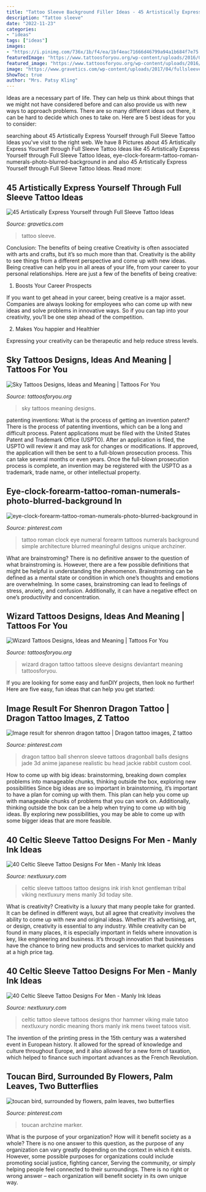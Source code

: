 ```yaml
---
title: "Tattoo Sleeve Background Filler Ideas - 45 Artistically Express Yourself Through Full Sleeve Tattoo Ideas"
description: "Tattoo sleeve"
date: "2022-11-23"
categories:
- "ideas"
tags: ["ideas"]
images:
- "https://i.pinimg.com/736x/1b/f4/ea/1bf4eac71666d46799a94a1b684f7e75.jpg"
featuredImage: "https://www.tattoosforyou.org/wp-content/uploads/2016/02/Sky-Tattoos.jpg"
featured_image: "https://www.tattoosforyou.org/wp-content/uploads/2016/02/Sky-Tattoos.jpg"
image: "https://www.gravetics.com/wp-content/uploads/2017/04/fullsleevetattoo-girlswithtattoos-tattoojunkeyz-ripjacobdiehl-louisvilletattooartist-mandalatattoo.jpg"
ShowToc: true
author: "Mrs. Patsy Kling"
---
```



Ideas are a necessary part of life. They can help us think about things that we might not have considered before and can also provide us with new ways to approach problems. There are so many different ideas out there, it can be hard to decide which ones to take on. Here are 5 best ideas for you to consider: 

	

		
searching about 45 Artistically Express Yourself through Full Sleeve Tattoo Ideas you've visit to the right web. We have 8 Pictures about 45 Artistically Express Yourself through Full Sleeve Tattoo Ideas like 45 Artistically Express Yourself through Full Sleeve Tattoo Ideas, eye-clock-forearm-tattoo-roman-numerals-photo-blurred-background in and also 45 Artistically Express Yourself through Full Sleeve Tattoo Ideas. Read more:
		
    
## 45 Artistically Express Yourself Through Full Sleeve Tattoo Ideas

<img loading=lazy src="https://www.gravetics.com/wp-content/uploads/2017/04/fullsleevetattoo-girlswithtattoos-tattoojunkeyz-ripjacobdiehl-louisvilletattooartist-mandalatattoo.jpg" onerror="this.onerror=null;this.src='https://tse1.mm.bing.net/th?id=OIP.H8aOB8s4SCydDrOT8dLbpwHaHa&amp;pid=15.1';" alt="45 Artistically Express Yourself through Full Sleeve Tattoo Ideas">

_Source: gravetics.com_

>tattoo sleeve. 

	

Conclusion: The benefits of being creative
Creativity is often associated with arts and crafts, but it’s so much more than that. Creativity is the ability to see things from a different perspective and come up with new ideas. Being creative can help you in all areas of your life, from your career to your personal relationships.
Here are just a few of the benefits of being creative:

1. Boosts Your Career Prospects

If you want to get ahead in your career, being creative is a major asset. Companies are always looking for employees who can come up with new ideas and solve problems in innovative ways. So if you can tap into your creativity, you’ll be one step ahead of the competition.

2. Makes You happier and Healthier

Expressing your creativity can be therapeutic and help reduce stress levels.

    
## Sky Tattoos Designs, Ideas And Meaning | Tattoos For You

<img loading=lazy src="https://www.tattoosforyou.org/wp-content/uploads/2016/02/Sky-Tattoos.jpg" onerror="this.onerror=null;this.src='https://tse1.mm.bing.net/th?id=OIP.y1FZQOT12T7xdnY2b66RBgHaLG&amp;pid=15.1';" alt="Sky Tattoos Designs, Ideas and Meaning | Tattoos For You">

_Source: tattoosforyou.org_

>sky tattoos meaning designs. 

	

patenting inventions: What is the process of getting an invention patent?
There is the process of patenting inventions, which can be a long and difficult process. Patent applications must be filed with the United States Patent and Trademark Office (USPTO). After an application is filed, the USPTO will review it and may ask for changes or modifications. If approved, the application will then be sent to a full-blown prosecution process. This can take several months or even years. Once the full-blown prosecution process is complete, an invention may be registered with the USPTO as a trademark, trade name, or other intellectual property.

    
## Eye-clock-forearm-tattoo-roman-numerals-photo-blurred-background In

<img loading=lazy src="https://i.pinimg.com/736x/1b/f4/ea/1bf4eac71666d46799a94a1b684f7e75.jpg" onerror="this.onerror=null;this.src='https://tse1.mm.bing.net/th?id=OIP.6-YzcKFVZBh9cFRrjRqX1AHaHa&amp;pid=15.1';" alt="eye-clock-forearm-tattoo-roman-numerals-photo-blurred-background in">

_Source: pinterest.com_

>tattoo roman clock eye numeral forearm tattoos numerals background simple architecture blurred meaningful designs unique archziner. 

	

What are brainstroming?
There is no definitive answer to the question of what brainstroming is. However, there are a few possible definitions that might be helpful in understanding the phenomenon. Brainstroming can be defined as a mental state or condition in which one’s thoughts and emotions are overwhelming. In some cases, brainstroming can lead to feelings of stress, anxiety, and confusion. Additionally, it can have a negative effect on one’s productivity and concentration.

    
## Wizard Tattoos Designs, Ideas And Meaning | Tattoos For You

<img loading=lazy src="https://www.tattoosforyou.org/wp-content/uploads/2017/07/Wizard-Sleeve-Tattoo.jpg" onerror="this.onerror=null;this.src='https://tse1.mm.bing.net/th?id=OIP.YHSU3BCSXiI55Jxt9hV7cgHaJ4&amp;pid=15.1';" alt="Wizard Tattoos Designs, Ideas and Meaning | Tattoos For You">

_Source: tattoosforyou.org_

>wizard dragon tattoo tattoos sleeve designs deviantart meaning tattoosforyou. 

	

If you are looking for some easy and funDIY projects, then look no further! Here are five easy, fun ideas that can help you get started: 

    
## Image Result For Shenron Dragon Tattoo | Dragon Tattoo Images, Z Tattoo

<img loading=lazy src="https://i.pinimg.com/originals/09/ed/45/09ed45712fd754fd3311ab4dc376f003.jpg" onerror="this.onerror=null;this.src='https://tse2.mm.bing.net/th?id=OIP.PHpkrZfQgW1iEHIrP3WwrAHaKQ&amp;pid=15.1';" alt="Image result for shenron dragon tattoo | Dragon tattoo images, Z tattoo">

_Source: pinterest.com_

>dragon tattoo ball shenron sleeve tattoos dragonball balls designs jade 3d anime japanese realistic bu head jackie rabbit custom cool. 

	

How to come up with big ideas: brainstorming, breaking down complex problems into manageable chunks, thinking outside the box, exploring new possibilities
Since big ideas are so important in brainstorming, it’s important to have a plan for coming up with them. This plan can help you come up with manageable chunks of problems that you can work on. Additionally, thinking outside the box can be a help when trying to come up with big ideas. By exploring new possibilities, you may be able to come up with some bigger ideas that are more feasible.

    
## 40 Celtic Sleeve Tattoo Designs For Men - Manly Ink Ideas

<img loading=lazy src="http://nextluxury.com/wp-content/uploads/gentleman-with-green-and-black-ink-celtic-sleeve-tattoos.jpg" onerror="this.onerror=null;this.src='https://tse4.mm.bing.net/th?id=OIP.61KltQ0lgQqqHcZEeHrzvwHaHa&amp;pid=15.1';" alt="40 Celtic Sleeve Tattoo Designs For Men - Manly Ink Ideas">

_Source: nextluxury.com_

>celtic sleeve tattoos tattoo designs ink irish knot gentleman tribal viking nextluxury mens manly 3d today site. 

	

What is creativity?
Creativity is a luxury that many people take for granted. It can be defined in different ways, but all agree that creativity involves the ability to come up with new and original ideas. Whether it’s advertising, art, or design, creativity is essential to any industry. While creativity can be found in many places, it is especially important in fields where innovation is key, like engineering and business. It’s through innovation that businesses have the chance to bring new products and services to market quickly and at a high price tag.

    
## 40 Celtic Sleeve Tattoo Designs For Men - Manly Ink Ideas

<img loading=lazy src="http://nextluxury.com/wp-content/uploads/thor-hammer-celtic-sleeve-male-tattoos.jpg" onerror="this.onerror=null;this.src='https://tse3.mm.bing.net/th?id=OIP.g6X1j0e5XlYe1FB9Rcq9mQHaK5&amp;pid=15.1';" alt="40 Celtic Sleeve Tattoo Designs For Men - Manly Ink Ideas">

_Source: nextluxury.com_

>celtic tattoo sleeve tattoos designs thor hammer viking male tatoo nextluxury nordic meaning thors manly ink mens tweet tatoos visit. 

	

The invention of the printing press in the 15th century was a watershed event in European history. It allowed for the spread of knowledge and culture throughout Europe, and it also allowed for a new form of taxation, which helped to finance such important advances as the French Revolution.

    
## Toucan Bird, Surrounded By Flowers, Palm Leaves, Two Butterflies

<img loading=lazy src="https://i.pinimg.com/736x/4d/93/5b/4d935bb28ed860515dec8307edc4121b.jpg" onerror="this.onerror=null;this.src='https://tse2.mm.bing.net/th?id=OIP.3wudzLtw4fNVWDTdH994IQHaJ3&amp;pid=15.1';" alt="toucan bird, surrounded by flowers, palm leaves, two butterflies">

_Source: pinterest.com_

>toucan archzine marker. 

	

What is the purpose of your organization? How will it benefit society as a whole?
There is no one answer to this question, as the purpose of any organization can vary greatly depending on the context in which it exists. However, some possible purposes for organizations could include promoting social justice, fighting cancer, Serving the community, or simply helping people feel connected to their surroundings. There is no right or wrong answer – each organization will benefit society in its own unique way.

